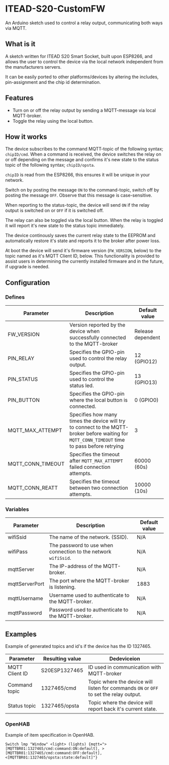# ITEAD-S20-CustomFW

An Arduino sketch used to control a relay output, communicating both ways via MQTT.

## What is it

A sketch written for ITEAD S20 Smart Socket, built upon ESP8266, and allows the user to control the device via the local network independent from the manufacturers servers.

It can be easily ported to other platforms/devices by altering the includes, pin-assignment and the chip id determination.

## Features

* Turn on or off the relay output by sending a MQTT-message via local MQTT-broker.
* Toggle the relay using the local button.

## How it works

The device subscribes to the command MQTT-topic of the following syntax; `chipID/cmd`. When a command is received, the device switches the relay on or off depending on the message and confirms it's new state to the status topic of the following syntax; `chipID/opsta`.

`chipID` is read from the ESP8266, this ensures it will be unique in your network.

Switch on by posting the message `ON` to the command-topic, switch off by posting the message `OFF`. Observe that this message is case-sensitive.

When reporting to the status-topic, the device will send `ON` if the relay output is switched on or `OFF` if it is switched off.

The relay can also be toggled via the local button. When the relay is toggled it will report it's new state to the status topic immediately.

The device continously saves the current relay state to the EEPROM and automatically restore it's state and reports it to the broker after power loss.

At boot the device will send it's firmware version (`FW_VERSION`, below) to the topic named as it's MQTT Client ID, below. This functionality is provided to assist users in determining the currently installed firmware and in the future, if upgrade is needed.

## Configuration

### Defines

| Parameter | Description | Default value |
| --- | --- | --- |
| FW_VERSION | Version reported by the device when successfully connected to the MQTT-broker | Release dependent |
| PIN_RELAY | Specifies the GPIO-pin used to control the relay output. | 12 (GPIO12) |
| PIN_STATUS | Specifies the GPIO-pin used to control the status led. | 13 (GPIO13) |
| PIN_BUTTON | Specifies the GPIO-pin where the local button is connected. | 0 (GPIO0) |
| MQTT_MAX_ATTEMPT | Specifies how many times the device will try to connect to the MQTT-broker before waiting for `MQTT_CONN_TIMEOUT` time to pass before retrying | 3 |
| MQTT_CONN_TIMEOUT | Specifies the timeout after `MQTT_MAX_ATTEMPT` failed connection attempts. | 60000 (60s) |
| MQTT_CONN_REATT | Specifies the timeout between two connection attempts. | 10000 (10s) |

### Variables

| Parameter | Description | Default value |
| --- | --- | --- |
| wifiSsid | The name of the network. (SSID). | N/A |
| wifiPass | The password to use when connection to the network `wifiSsid`. | N/A |
| mqttServer | The IP-address of the MQTT-broker. | N/A |
| mqttServerPort | The port where the MQTT-broker is listening. | 1883 |
| mqttUsername | Username used to authenticate to the MQTT-broker. | N/A |
| mqttPassword | Password used to authenticate to the MQTT-broker. | N/A |

## Examples

Example of generated topics and id's if the device has the ID 1327465.

| Parameter | Resulting value | Dedeviceion |
| --- | --- | --- |
| MQTT Client ID | S20ESP1327465 | ID used in communication with MQTT-broker |
| Command topic | 1327465/cmd | Topic where the device will listen for commands `ON` or `OFF` to set the relay output. |
| Status topic | 1327465/opsta | Topic where the device will report back it's current state. |

### OpenHAB

Example of item specification in OpenHAB.

``` .items
Switch lmp "Window" <light> (lights) {mqtt=">[MQTTBR01:1327465/cmd:command:ON:default], >[MQTTBR01:1327465/cmd:command:OFF:default], <[MQTTBR01:1327465/opsta:state:default]"}
```
